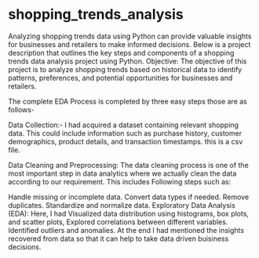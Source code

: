 # shopping_trends_analysis
Analyzing shopping trends data using Python can provide valuable insights for businesses and retailers to make informed decisions. Below is a project description that outlines the key steps and components of a shopping trends data analysis project using Python. Objective: The objective of this project is to analyze shopping trends based on historical data to identify patterns, preferences, and potential opportunities for businesses and retailers.

The complete EDA Process is completed by three easy steps those are as follows-

Data Collection:- I had acquired a dataset containing relevant shopping data. This could include information such as purchase history, customer demographics, product details, and transaction timestamps. this is a csv file.

Data Cleaning and Preprocessing: The data cleaning process is one of the most important step in data analytics where we actually clean the data according to our requirement. This includes Following steps such as:

Handle missing or incomplete data.
Convert data types if needed.
Remove duplicates.
Standardize and normalize data.
Exploratory Data Analysis (EDA): Here, I had Visualized data distribution using histograms, box plots, and scatter plots, Explored correlations between different variables. Identified outliers and anomalies. At the end I had mentioned the insights recovered from data so that it can help to take data driven buisiness decisions.
